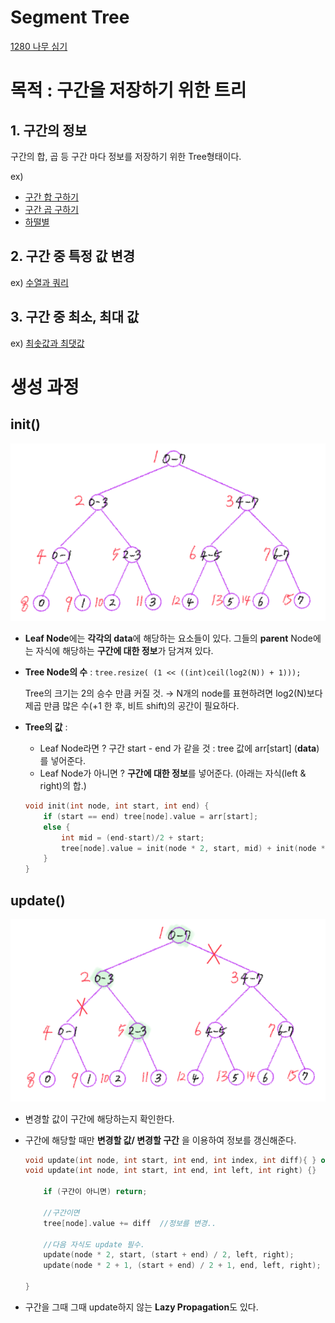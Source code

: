 # Segment Tree

[1280 나무 심기](1280%20%E1%84%82%E1%85%A1%E1%84%86%E1%85%AE%20%E1%84%89%E1%85%B5%E1%86%B7%E1%84%80%E1%85%B5%20b97fcfc6c9b2496694519d5de74fb5d2.md) 

# 목적 : 구간을 저장하기 위한 트리

## 1. 구간의 정보

구간의 합, 곱 등 구간 마다 정보를 저장하기 위한 Tree형태이다.

ex)

- [구간 합 구하기](http://noj.am/2042)
- [구간 곱 구하기](http://noj.am/11505)
- [하떨별](http://noj.am/17353)

## 2. 구간 중 특정 값 변경

ex) [수열과 쿼리](https://www.acmicpc.net/problemset?search=%EC%88%98%EC%97%B4%EA%B3%BC+%EC%BF%BC%EB%A6%AC)

## 3. 구간 중 최소, 최대 값

ex) [최솟값과 최댓값](https://www.acmicpc.net/problem/2357)

# 생성 과정

## init()

![Segment%20Tree%201a1b555b175d4636bdd05e1f84b7b124/Untitled.png](Segment%20Tree%201a1b555b175d4636bdd05e1f84b7b124/Untitled.png)

- **Leaf Node**에는 **각각의 data**에 해당하는 요소들이 있다.
그들의 **parent** Node에는 자식에 해당하는 **구간에 대한 정보**가 담겨져 있다.
- **Tree Node의 수** : `tree.resize( (1 << ((int)ceil(log2(N)) + 1)));`

    Tree의 크기는 2의 승수 만큼 커질 것. → N개의 node를 표현하려면 log2(N)보다 제곱 만큼 많은 수(+1 한 후, 비트 shift)의 공간이 필요하다.

- **Tree의 값** :
    - Leaf Node라면 ? 구간 start - end 가 같을 것 : tree 값에 arr[start] (**data**)를 넣어준다.
    - Leaf Node가 아니면 ? **구간에 대한 정보**를 넣어준다. (아래는 자식(left & right)의 합.)

    ```cpp
    void init(int node, int start, int end) {
    	if (start == end) tree[node].value = arr[start];
    	else {
    		int mid = (end-start)/2 + start;
    		tree[node].value = init(node * 2, start, mid) + init(node * 2 + 1, mid + 1, end);
    	}
    }
    ```

## update()

![Segment%20Tree%201a1b555b175d4636bdd05e1f84b7b124/Untitled%201.png](Segment%20Tree%201a1b555b175d4636bdd05e1f84b7b124/Untitled%201.png)

- 변경할 값이 구간에 해당하는지 확인한다.
- 구간에 해당할 때만 **변경할 값/ 변경할 구간** 을 이용하여 정보를 갱신해준다.

    ```cpp
    void update(int node, int start, int end, int index, int diff){ } or
    void update(int node, int start, int end, int left, int right) {}
    	
    	if (구간이 아니면) return;

    	//구간이면
    	tree[node].value += diff  //정보를 변경..

    	//다음 자식도 update 필수.
    	update(node * 2, start, (start + end) / 2, left, right);
    	update(node * 2 + 1, (start + end) / 2 + 1, end, left, right);

    }
    ```

- 구간을 그때 그때 update하지 않는 **Lazy Propagation**도 있다.